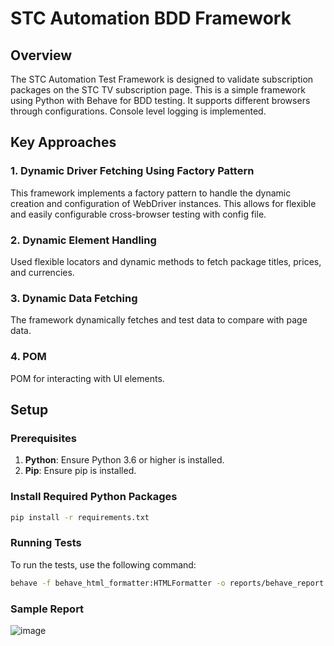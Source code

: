 # STC Automation BDD Framework

## Overview

The STC Automation Test Framework is designed to validate subscription packages on the STC TV subscription page. This is a simple framework using Python with Behave for BDD testing. It supports different browsers through configurations. Console level logging is implemented.

## Key Approaches
### 1. Dynamic Driver Fetching Using Factory Pattern
This framework implements a factory pattern to handle the dynamic creation and configuration of WebDriver instances. This allows for flexible and easily configurable cross-browser testing with config file.

### 2. Dynamic Element Handling
Used flexible locators and dynamic methods to fetch package titles, prices, and currencies.

### 3. Dynamic Data Fetching
The framework dynamically fetches and test data to compare with page data.

### 4. POM 
POM for interacting with UI elements.

## Setup

### Prerequisites

1. **Python**: Ensure Python 3.6 or higher is installed.
2. **Pip**: Ensure pip is installed.

### Install Required Python Packages

```sh
pip install -r requirements.txt
 ```

### Running Tests
To run the tests, use the following command:

```sh
behave -f behave_html_formatter:HTMLFormatter -o reports/behave_report.html
```
### Sample Report
![image](https://github.com/user-attachments/assets/04abd39b-bf92-46d1-8499-3879ee4145ee)


